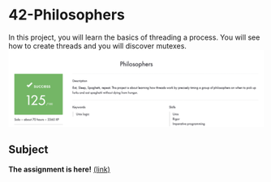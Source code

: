 # 42-Philosophers
In this project, you will learn the basics of threading a process. You will see how to create threads and you will discover mutexes.
![screenshot](result.png)
## Subject
**The assignment is here!** [(link)](https://github.com/AtaullinShamil/42-Philosophers/blob/main/Philosophers_subject.pdf)
